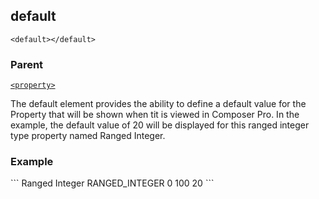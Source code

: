 ## default

`<default></default>`


### Parent

[`<property>`][1]


The default element provides the ability to define a default value for the Property that will be shown when tit is viewed in Composer Pro.  In the example, the default value of 20 will be displayed for this ranged integer type property named  Ranged Integer.

### Example

<property>
```
			<name>Ranged Integer</name>
			<type>RANGED_INTEGER</type>
			<minimum>0</minimum>
			<maximum>100</maximum>
			<default>20</default>
</property>
```




[1]:	https://verbose-telegram-5004f902.pages.github.io/#properties-xml-property
